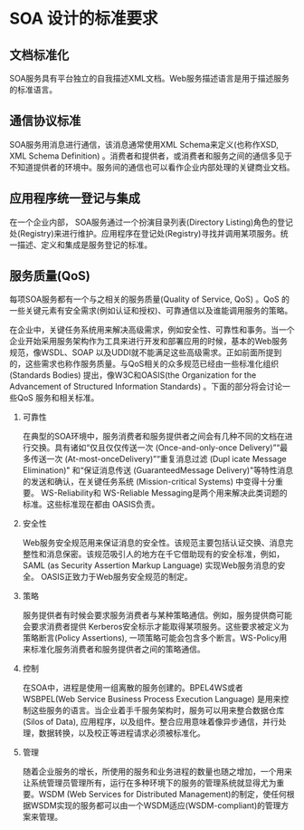 # SOA 设计的标准要求

## 文档标准化

SOA服务具有平台独立的自我描述XML文档。Web服务描述语言是用于描述服务的标准语言。


## 通信协议标准

SOA服务用消息进行通信，该消息通常使用XML Schema来定义(也称作XSD, XML Schema Definition) 。消费者和提供者，或消费者和服务之间的通信多见于不知道提供者的环境中。服务间的通信也可以看作企业内部处理的关键商业文档。

## 应用程序统一登记与集成

在一个企业内部， SOA服务通过一个扮演目录列表(Directory Listing)角色的登记处(Registry)来进行维护。应用程序在登记处(Registry)寻找并调用某项服务。统一描述、定义和集成是服务登记的标准。


## 服务质量(QoS)

每项SOA服务都有一个与之相关的服务质量(Quality of Service, QoS) 。QoS 的一些关键元素有安全需求(例如认证和授权)、可靠通信以及谁能调用服务的策略。

在企业中，关键任务系统用来解决高级需求，例如安全性、可靠性和事务。当一个企业开始采用服务架构作为工具来进行开发和部署应用的时候，基本的Web服务规范，像WSDL、SOAP 以及UDDI就不能满足这些高级需求。正如前面所提到的，这些需求也称作服务质量。与QoS相关的众多规范已经由一些标准化组织 (Standards Bodies) 提出，像W3C和OASIS(the Organization for the Advancement of Structured Information Standards) 。下面的部分将会讨论一些QoS 服务和相关标准。

1. 可靠性

    在典型的SOA环境中，服务消费者和服务提供者之间会有几种不同的文档在进行交换。具有诸如“仅且仅仅传送一次 (Once-and-only-once Delivery)”“最多传送一次 (At-most-onceDelivery)”“重复消息过滤 (Dupl icate Message Elimination)" 和“保证消息传送 (GuaranteedMessage Delivery)"等特性消息的发送和确认，在关键任务系统 (Mission-critical Systems) 中变得十分重要。 WS-Reliability和 WS-Reliable Messaging是两个用来解决此类词题的标准。这些标准现在都由 OASIS负责。

2. 安全性

    Web服务安全规范用来保证消息的安全性。该规范主要包括认证交换、消息完整性和消息保密。该规范吸引人的地方在千它借助现有的安全标准，例如，SAML (as Security  Assertion Markup Language) 实现Web服务消息的安全。 OASIS正致力于Web服务安全规范的制定。

3. 策略

    服务提供者有时候会要求服务消费者与某种策略通信。例如，服务提供商可能会要求消费者提供 Kerberos安全标示才能取得某项服务。这些要求被定义为策略断言(Policy Assertions), 一项策略可能会包含多个断言。WS-Policy用来标准化服务消费者和服务提供者之间的策略通信。

4. 控制

    在SOA中，进程是使用一组离散的服务创建的。BPEL4WS或者WSBPEL(Web Service Business  Process Execution Language) 是用来控制这些服务的语言。当企业着手千服务架构时，服务可以用来整合数据仓库 (Silos of Data), 应用程序，以及组件。整合应用意味着像异步通信，并行处理，数据转换，以及校正等进程请求必须被标准化。

5. 管理

    随着企业服务的增长，所使用的服务和业务进程的数量也随之增加，一个用来让系统管理员管理所有，运行在多种环境下的服务的管理系统就显得尤为重要。WSDM (Web Services for Distributed Management)的制定，使任何根据WSDM实现的服务都可以由一个WSDM适应(WSDM-compliant)的管理方案来管理。